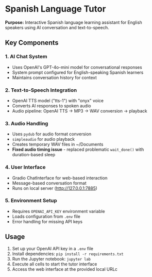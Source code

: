 # Spanish Language Tutor

**Purpose:** Interactive Spanish language learning assistant for English speakers using AI conversation and text-to-speech.

## Key Components

### 1. AI Chat System
- Uses OpenAI's GPT-4o-mini model for conversational responses
- System prompt configured for English-speaking Spanish learners
- Maintains conversation history for context

### 2. Text-to-Speech Integration
- OpenAI TTS model ("tts-1") with "onyx" voice
- Converts AI responses to spoken audio
- Audio pipeline: OpenAI TTS → MP3 → WAV conversion → playback

### 3. Audio Handling
- Uses `pydub` for audio format conversion
- `simpleaudio` for audio playback
- Creates temporary WAV files in ~/Documents
- **Fixed audio timing issue** - replaced problematic `wait_done()` with duration-based sleep

### 4. User Interface
- Gradio ChatInterface for web-based interaction
- Message-based conversation format
- Runs on local server (http://127.0.0.1:7885)

### 5. Environment Setup
- Requires `OPENAI_API_KEY` environment variable
- Loads configuration from `.env` file
- Error handling for missing API keys

## Usage

1. Set up your OpenAI API key in a `.env` file
2. Install dependencies: `pip install -r requirements.txt`
3. Run the Jupyter notebook: `jupyter lab`
4. Execute all cells to start the tutor interface
5. Access the web interface at the provided local URLc